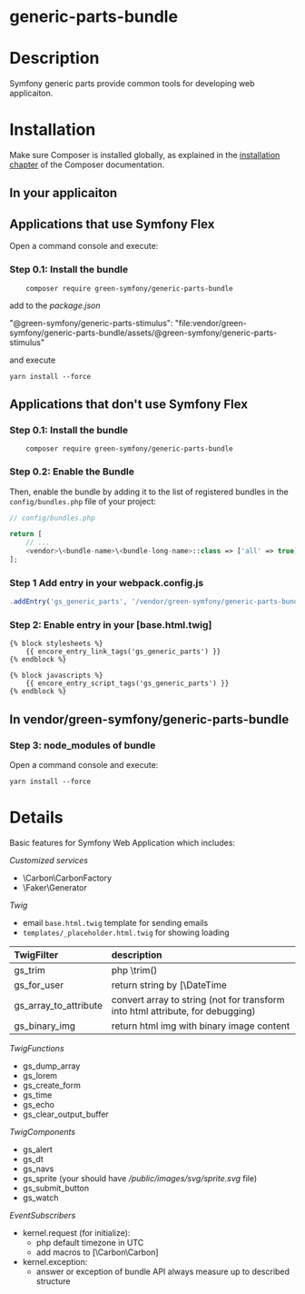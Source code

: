 # generic-parts-bundle

Description
========

Symfony generic parts provide common tools for developing web applicaiton.

Installation
========
Make sure Composer is installed globally, as explained in the
[installation chapter](https://getcomposer.org/doc/00-intro.md)
of the Composer documentation.

In your applicaiton
------

Applications that use Symfony Flex
--------

Open a command console and execute:

### Step 0.1: Install the bundle

```console
	composer require green-symfony/generic-parts-bundle
```

add to the *package.json*

"@green-symfony/generic-parts-stimulus": "file:vendor/green-symfony/generic-parts-bundle/assets/@green-symfony/generic-parts-stimulus"

and execute 

```console
yarn install --force
```

Applications that don't use Symfony Flex
--------

### Step 0.1: Install the bundle

```console
	composer require green-symfony/generic-parts-bundle
```

### Step 0.2: Enable the Bundle

Then, enable the bundle by adding it to the list of registered bundles
in the `config/bundles.php` file of your project:

```php
// config/bundles.php

return [
    // ...
    <vendor>\<bundle-name>\<bundle-long-name>::class => ['all' => true],
];
```

### Step 1 Add entry in your webpack.config.js

```js
.addEntry('gs_generic_parts', '/vendor/green-symfony/generic-parts-bundle/assets/app.js')
```

### Step 2: Enable entry in your [base.html.twig]

```twig
{% block stylesheets %}
	{{ encore_entry_link_tags('gs_generic_parts') }}
{% endblock %}

{% block javascripts %}
	{{ encore_entry_script_tags('gs_generic_parts') }}
{% endblock %}
```

In vendor/green-symfony/generic-parts-bundle
------

### Step 3: node_modules of bundle

Open a command console and execute:

`yarn install --force`


Details
========

Basic features for Symfony Web Application which includes:

*Customized services*
- \Carbon\CarbonFactory
- \Faker\Generator

*Twig*
-	email `base.html.twig` template for sending emails
-	`templates/_placeholder.html.twig` for showing loading

| TwigFilter				| description |
|:--------------------------|:------------|
| gs_trim					| php \trim(<string>) |
| gs_for_user				| return string by [\DateTime|\DateTimeImmutable] object with user locale and timezone |
| gs_array_to_attribute		| convert array to string (not for transform into html attribute, for debugging) |
| gs_binary_img				| return html img with binary image content |

*TwigFunctions*
- gs_dump_array
- gs_lorem
- gs_create_form
- gs_time
- gs_echo
- gs_clear_output_buffer

*TwigComponents*
- gs_alert
- gs_dt
- gs_navs
- gs_sprite	(your should have */public/images/svg/sprite.svg* file)
- gs_submit_button
- gs_watch

*EventSubscribers*
-	kernel.request (for initialize):
	-	php default timezone in UTC
	-	add macros to [\Carbon\Carbon]
-	kernel.exception:
	-	answer or exception of bundle API always measure up to described structure